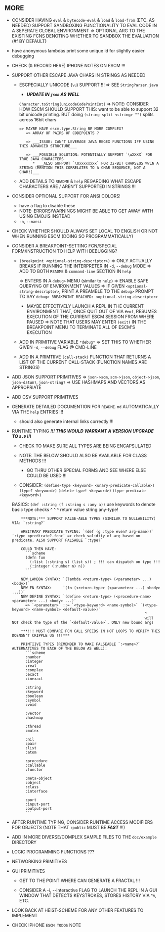 <!-- TODO.md -->

## MORE




<!-- 
```clj
(load-and-serialize <filename-path>) ; load the escm contents, then serialize the resulting bytecode as a Java object, and return such as a string
(eval-serialized <serialized-string>) ; evaluates the serialized Java code representing an instruction set
(load-serialized <filename-path>) ; load & eval <filename-path> containing serialized Java code (representing an instruction set)
```

- IMPROVE BOOT TIME VIA SERIALIZATION ???

    => ___THIS MAY NOT BE WORTH IT, BUT WORTH KEEPING HERE IN CASE___

    => PERHAPS SOME WAY TO PRE-COMPILE ENTIRE STDLIB INTO A SINGLE GIANT `bytecode` EXPRESSION (`SGBE`):
       => THAT `SGBE` IS THEN COMPILED DOWN TO AN "INSTRUCTION SET" (`ArrayList<Instruction>`) 
          => THAT `ArrayList<Instruction>` IS THEN SERIALIZED AND SAVED IN A `compiled-stdlib` FILE IN `/src`
             => THEN, UPON INTERPRETER BOOT-TIME, `compiled-stdlib` IS READ AND EXECUTED DIRECTLY

             * MUST TEST THE PERF DIFFERENCE OF THIS VS OUR CURRENT APPROACH

               => IF WE END UP KEEPING THIS SOLUTION:

                  * WE MUST MENTION IN `stdlib.scm` THAT A FULL, FRESH `EScheme` REINSTALL IS REQUIRED FOR 
                    THE `stdlib.scm` FILE'S CONTENTS TO EFFECT THE ESCM RUNTIME

                  * CONSIDER EXPOSING THIS ABILITY SOMEWHAT TO TO THE ESCM RUNTIME? 
                    - `(write-java-object <obj>)`
                    - `(read-java-object <string-or-input-port>)`
                    - `(run-and-serialize <file-name>)` ; COULD EVEN EXECUTE THIS IN A SANDBOXED ENVIRONMENT ???
 -->








- CONSIDER HAVING `eval` & `bytecode-eval` & `load` & `load-from` (ETC. AS NEEDED) SUPPORT SANDBOXING FUNCTIONALITY TO EVAL CODE IN A SEPERATE GLOBAL ENVIRONMENT
  => OPTIONAL ARG TO THE EXISTING FCNS DENOTING WHETHER TO SANDBOX THE EVALUATION (#f BY DEFAULT)









- have anonymous lambdas print some unique id for slightly easier debugging













- CHECK (& RECORD HERE) IPHONE NOTES ON ESCM !!!













- SUPPORT OTHER ESCAPE JAVA CHARS IN STRINGS AS NEEDED
  * ESCPECIALLY UNICODE (`\u`) SUPPORT !!!
    => SEE `StringParser.java`
       * ___UPDATE IN `json` AS WELL___


       `Character.toString(unicodeCodePointInt)` 
        => NOTE: CONSIDER HOW ESCM SHOULD SUPPORT THIS: want to be able to support 32 bit unicode printing.
           BUT doing `(string-split <string> "")` splits across 16bit chars

        => MAYBE HAVE escm.type.String BE MORE COMPLEX? 
           => ARRAY OF PAIRS OF CODEPOINTS ?

           => ___ISSUE: CAN'T LEVERAGE JAVA REGEX FUNCTIONS IFF USING THIS ADVANCED STRUCTURE___

           => ___POSSIBLE SOLUTION: POTENTIALLY SUPPORT `\uXXXX` FOR TRUE JAVA CHARACTERS___
              * ___ALSO SUPPORT `\Uxxxxxxxx` FOR 32-BIT CHARSEQS W/IN A STRING (MENTION THIS CORRELATES TO A CHAR SEQUENCE, NOT A CHAR!)___


  * ADD DETAILS TO `README` & `help` REGARDING WHAT ESCAPE CHARACTERS ARE / AREN'T SUPPORTED IN STRINGS !!!









- CONSIDER OPTIONAL SUPPORT FOR ANSI COLORS!
  * have a flag to disable these
  * NOTE: ERRORS/WARNINGS MIGHT BE ABLE TO GET AWAY WITH USING EMOJIS INSTEAD
  * `-n`, `--nansi`










- CHECK WHETHER SHOULD ALWAYS SET LOCAL TO ENGLISH OR NOT WHEN RUNNING ESCM (DOING SO PROGRAMMATICALLY)









- CONSIDER A BREAKPOINT-SETTING FCN/SPECIAL FORM/INSTRUCTION TO HELP WITH DEBUGGING?
  * `(breakpoint <optional-string-descriptor>)`
    => ONLY ACTUALLY BREAKS IF RUNNING THE INTERPRETER IN `-d`, `--debug` MODE 
       => ADD TO BOTH `README` & `command-line` SECTION IN `help`

    => ENTERS IN A `debug>` MENU (similar to `help`)
       => ENABLE SAFE QUERYING OF ENVIRONMENT VALUES
       => IF GIVEN `<optional-string-descriptor>`, PRINT A PREAMBLE TO THE `debug>` PROMPT TO SAY `debug> BREAKPOINT REACHED: <optional-string-descriptor>`

       * MAYBE EFFECTIVELY LAUNCH A REPL IN THE CURRENT ENVIRONMENT THAT, ONCE QUIT OUT OF VIA `#eof`, RESUMES EXECUTION OF THE CURRENT ESCM SESSION FROM WHERE PAUSED
         => NOTE THAT USERS MAY ENTER `(exit)` IN THE BREAKPOINT MENU TO TERMINATE ALL OF ESCM'S EXECUTION

  * ADD IN PRIMITIVE VARIABLE `*debug*` => SET THIS TO WHETHER GIVEN `-d`, `--debug` FLAG @ CMD-LINE

  * ADD IN A PRIMTIIVE `(call-stack)` FUNCTION THAT RETURNS A LIST OF THE CURRENT CALL-STACK (FUNCTION NAMES ARE STRINGS)





  



- ADD JSON SUPPORT PRIMITIVES
  => `json->scm`, `scm->json`, `object->json`, `json-datum?`, `json-string?`
  => USE HASHMAPS AND VECTORS AS APPROPRIATE

- ADD CSV SUPPORT PRIMITIVES









- GENERATE DETAILED DOCUMENTION FOR `README.md` AUTOMATICALLY VIA THE `help` ENTRIES !!!
  * should also generate internal links correctly !!!







- RUNTIME TYPING ___!!! THIS WOULD WARRANT A VERSION UPGRADE TO `8.0` !!!___
  
  * CHECK TO MAKE SURE ALL TYPES ARE BEING ENCAPSULATED

  * NOTE: THE BELOW SHOULD ALSO BE AVAILABLE FOR CLASS METHODS !!!
    - GO THRU OTHER SPECIAL FORMS AND SEE WHERE ELSE COULD BE USED !!!

  * CONSIDER: `(define-type <keyword> <unary-predicate-callable>)` `(type? <keyword>)` `(delete-type! <keyword>)` `(type-predicate <keyword>)`

  BASICS: `(def :string (f :string s :any a))` use keywords to denote basic type checks
                ^          ^         ^
            return value  string     any-type!

          ***NOTE:*** SUPPORT FALSE-ABLE TYPES (SIMILAR TO NULLABILITY) VIA: `:string?`
          
          ARBITRARY PREDICATE TYPING: `(def (g :type even? arg-name))` `:type <predicate?-fcn>` => check validity of arg based on predicate. ALSO SUPPORT FALSABLE `:type?`

          COULD THEN HAVE:
            ```scheme
            (defn fun
              (:list (:string s) (list s)) ; !!! can dispatch on type !!!
              (:integer (:number n) n))
            ```

          NEW LAMBDA SYNTAX: `(lambda <return-type> (<parameter> ...) <body>)`
          NEW FN SYNTAX:     `(fn (<return-type> (<parameter> ...) <body> ...))`
          NEW DEFINE SYNTAX: `(define <return-type> (<procedure-name> <parameter> ...) <body> ...)`
            => `<parameter>` ::= `<type-keyword> <name-symbol>` `(<type-keyword> <name-symbol> <default-value>)`
                                                                  ^
                                                                  will NOT check the type of the `<default-value>`, ONLY new bound args

          ***!!! MUST COMPARE FCN CALL SPEEDS IN HOT LOOPS TO VERIFY THIS DOENSN'T CRIPPLE US !!!***

          PRIMTIIVE TYPES (REMEMBER TO MAKE FALSEABLE `:<name>?` ALTERNATIVES TO EACH OF THE BELOW AS WELL):
            ```scheme
            :number
            :integer
            :real
            :complex
            :exact
            :inexact

            :string
            :keyword
            :boolean
            :symbol
            :void

            :vector
            :hashmap

            :thread
            :mutex

            :nil
            :pair
            :list
            :atom

            :procedure
            :callable
            :functor

            :meta-object
            :object
            :class
            :interface

            :port
            :input-port
            :output-port
            ```










- AFTER RUNTIME TYPING, CONSIDER RUNTIME ACCESS MODIFIERS FOR OBJECTS (NOTE THAT `:public` MUST BE ___FAST___ !!!)





- ADD IN MORE DIVERSE/COMPLEX SAMPLE FILES TO THE `doc/example` DIRECTORY





- LOGIC PROGRAMMING FUNCTIONS ???

- NETWORKING PRIMITIVES

- GUI PRIMITIVES
  
  * GET TO THE POINT WHERE CAN GENERATE A FRACTAL !!!

  * CONSIDER A -i, --interactive FLAG TO LAUNCH THE REPL IN A GUI WINDOW THAT DETECTS KEYSTROKES, STORES HISTORY VIA ^v, ETC. 

- LOOK BACK AT HEIST-SCHEME FOR ANY OTHER FEATURES TO IMPLEMENT

- CHECK IPHONE `ESCM TODOS` NOTE